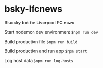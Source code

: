 # bsky-lfcnews

Bluesky bot for Liverpool FC news

Start nodemon dev environment
`$npm run dev`

Build production file
`$npm run build`

Build production and run app
`$npm start`

Log host data
`$npm run log-hosts`
